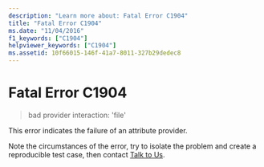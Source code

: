 ```yaml
---
description: "Learn more about: Fatal Error C1904"
title: "Fatal Error C1904"
ms.date: "11/04/2016"
f1_keywords: ["C1904"]
helpviewer_keywords: ["C1904"]
ms.assetid: 10f66015-146f-41a7-8011-327b29dedec8
---
```

# Fatal Error C1904

> bad provider interaction: 'file'

This error indicates the failure of an attribute provider.

Note the circumstances of the error, try to isolate the problem and create a reproducible test case, then contact [Talk to Us](/visualstudio/ide/talk-to-us).
